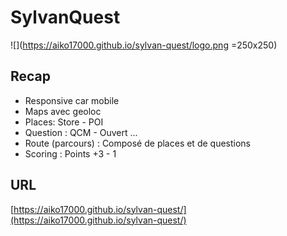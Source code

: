 # SylvanQuest

![](https://aiko17000.github.io/sylvan-quest/logo.png =250x250)

## Recap
- Responsive car mobile
- Maps avec geoloc
- Places: Store - POI 
- Question : QCM - Ouvert ...
- Route (parcours) : Composé de places et de questions
- Scoring : Points +3 - 1

## URL
[https://aiko17000.github.io/sylvan-quest/](https://aiko17000.github.io/sylvan-quest/)
